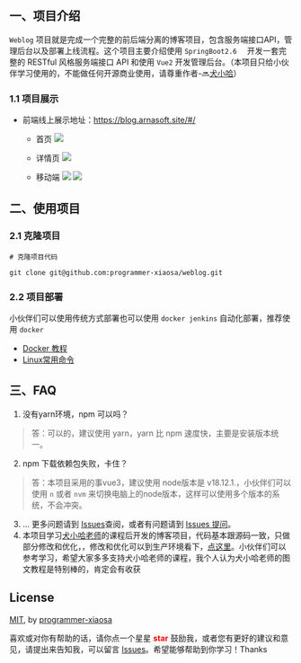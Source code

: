 

## 一、项目介绍

 `Weblog`  项目就是完成一个完整的前后端分离的博客项目，包含服务端接口API，管理后台以及部署上线流程。这个项目主要介绍使用 `SpringBoot2.6  `  开发一套完整的 RESTful 风格服务端接口 API 和使用 `Vue2` 开发管理后台。（本项目只给小伙伴学习使用的，不能做任何开源商业使用，请尊重作者-🔜[犬小哈](https://www.quanxiaoha.com/)）

### 1.1 项目展示

- 前端线上展示地址：https://blog.arnasoft.site/#/

  - 首页
  ![](./pic/home.png)
  
  - 详情页
  ![](./pic/detail.png)
  
  - 移动端
     ![](./pic/移动端首页.png)  ![](./pic/移动端详情页.png)


## 二、使用项目

### 2.1 克隆项目

```
# 克隆项目代码

git clone git@github.com:programmer-xiaosa/weblog.git
```

### 2.2 项目部署

小伙伴们可以使用传统方式部署也可以使用 `docker jenkins` 自动化部署，推荐使用 `docker`

- [Docker 教程](https://www.quanxiaoha.com/docker/docker-tutorial.html)
- [Linux常用命令](https://www.quanxiaoha.com/linux-command/linux-shutdown.html)

## 三、FAQ

1. 没有yarn环境，npm 可以吗？

> 答：可以的，建议使用 yarn，yarn 比 npm 速度快，主要是安装版本统一。

2. npm 下载依赖包失败，卡住？

> 答：本项目采用的事vue3，建议使用 node版本是 v18.12.1.，小伙伴们可以使用 `n` 或者 `nvm` 来切换电脑上的node版本，这样可以使用多个版本的系统，不会冲突。

3. ... 更多问题请到 [Issues](https://github.com/programmer-xiaosa/weblog/issues)查阅，或者有问题请到 [Issues 提问](https://github.com/programmer-xiaosa/weblog/issues/new)。
4. 本项目学习[犬小哈老师](https://www.quanxiaoha.com/)的课程后开发的博客项目，代码基本跟源码一致，只做部分修改和优化，，修改和优化可以到生产环境看下，[点这里](https://blog.arnasoft.site/#/)。小伙伴们可以参考学习，希望大家多多支持犬小哈老师的课程，我个人认为犬小哈老师的图文教程是特别棒的，肯定会有收获

## License

[MIT](https://github.com/programmer-xiaosa/Weblog/blob/main/LICENSE), by [programmer-xiaosa](https://github.com/programmer-xiaosa/Weblog/commits?author=programmer-xiaosa)

喜欢或对你有帮助的话，请你点一个星星 <strong style='color:red;'>star</strong> 鼓励我，或者您有更好的建议和意见，请提出来告知我，可以留言 [Issues](https://github.com/programmer-xiaosa/weblog/issues/new)。希望能够帮助到你学习！Thanks